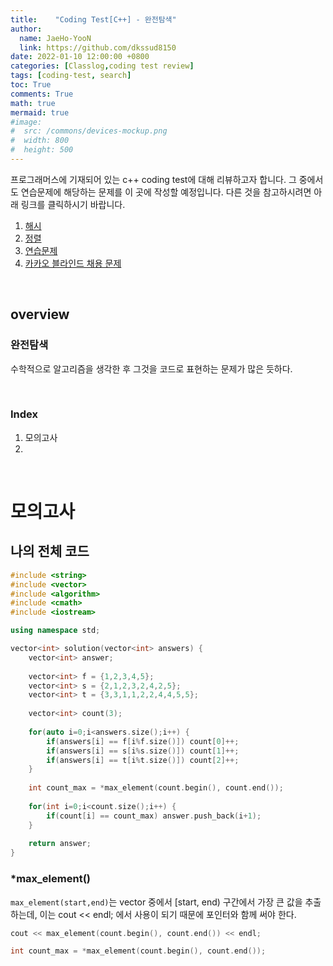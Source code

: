 ```yaml
---
title:    "Coding Test[C++] - 완전탐색"
author:
  name: JaeHo-YooN
  link: https://github.com/dkssud8150
date: 2022-01-10 12:00:00 +0800
categories: [Classlog,coding test review]
tags: [coding-test, search]
toc: True
comments: True
math: true
mermaid: true
#image:
#  src: /commons/devices-mockup.png
#  width: 800
#  height: 500
---
```


프로그래머스에 기재되어 있는 c++ coding test에 대해 리뷰하고자 합니다. 그 중에서도 연습문제에 해당하는 문제를 이 곳에 작성할 예정입니다. 다른 것을 참고하시려면 아래 링크를 클릭하시기 바랍니다.

1. [해시](https://dkssud8150.github.io/classlog/codingtestchash.html)
2. [정렬](https://dkssud8150.github.io/classlog/codingtestcsort.html)
3. [연습문제](https://dkssud8150.github.io/classlog/codingtestcpra.html)
4. [카카오 블라인드 채용 문제](https://dkssud8150.github.io/classlog/codingtestckakao.html)

<br>

## overview

### 완전탐색

수학적으로 알고리즘을 생각한 후 그것을 코드로 표현하는 문제가 많은 듯하다.



<br>

### Index

1. 모의고사
2. 

<br>

# 모의고사

## 나의 전체 코드

```cpp
#include <string>
#include <vector>
#include <algorithm>
#include <cmath>
#include <iostream>

using namespace std;

vector<int> solution(vector<int> answers) {
    vector<int> answer;
    
    vector<int> f = {1,2,3,4,5};
    vector<int> s = {2,1,2,3,2,4,2,5};
    vector<int> t = {3,3,1,1,2,2,4,4,5,5};
    
    vector<int> count(3);
    
    for(auto i=0;i<answers.size();i++) {
        if(answers[i] == f[i%f.size()]) count[0]++;
        if(answers[i] == s[i%s.size()]) count[1]++;
        if(answers[i] == t[i%t.size()]) count[2]++;
    }
    
    int count_max = *max_element(count.begin(), count.end());
    
    for(int i=0;i<count.size();i++) {
        if(count[i] == count_max) answer.push_back(i+1);
    }
    
    return answer;
}
```

### *max_element()

`max_element(start,end)`는 vector 중에서 [start, end) 구간에서 가장 큰 값을 추출하는데, 이는 cout << endl; 에서 사용이 되기 때문에 포인터와 함께 써야 한다.

```cpp
cout << max_element(count.begin(), count.end()) << endl;

int count_max = *max_element(count.begin(), count.end());
```


